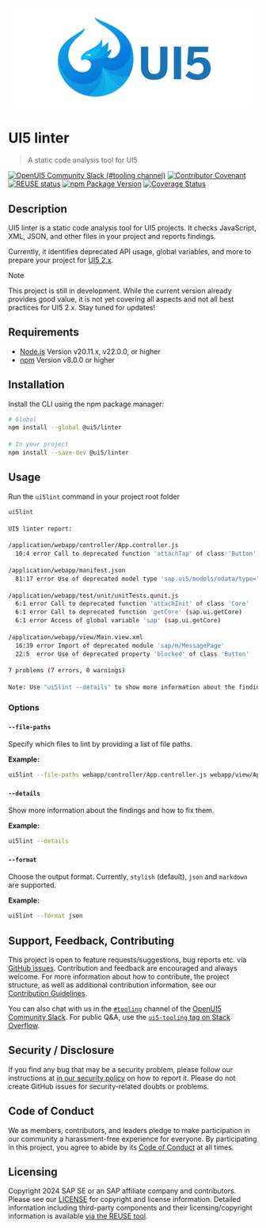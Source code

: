 ![UI5 logo](./docs/images/UI5_logo_wide.png)

# UI5 linter

> A static code analysis tool for UI5

[![OpenUI5 Community Slack (#tooling channel)](https://img.shields.io/badge/slack-join-44cc11.svg)](https://ui5-slack-invite.cfapps.eu10.hana.ondemand.com/)
[![Contributor Covenant](https://img.shields.io/badge/Contributor%20Covenant-v2.1%20adopted-ff69b4.svg)](https://github.com/SAP/ui5-linter?tab=coc-ov-file#readme)
[![REUSE status](https://api.reuse.software/badge/github.com/SAP/ui5-linter)](https://api.reuse.software/info/github.com/SAP/ui5-linter)
[![npm Package Version](https://badge.fury.io/js/%40ui5%2Flinter.svg)](https://www.npmjs.com/package/@ui5/linter)
[![Coverage Status](https://coveralls.io/repos/github/SAP/ui5-linter/badge.svg)](https://coveralls.io/github/SAP/ui5-linter)

## Description

UI5 linter is a static code analysis tool for UI5 projects.
It checks JavaScript, XML, JSON, and other files in your project and reports findings.

Currently, it identifies deprecated API usage, global variables, and more to prepare your project for [UI5 2.x](https://community.sap.com/t5/open-source-blogs/introducing-openui5-2-x/ba-p/13580633).

> [!NOTE]
> This project is still in development. While the current version already provides good value, it is not yet covering all aspects and not all best practices for UI5 2.x. Stay tuned for updates!

## Requirements

- [Node.js](https://nodejs.org/) Version v20.11.x, v22.0.0, or higher
- [npm](https://www.npmjs.com/) Version v8.0.0 or higher

## Installation

Install the CLI using the npm package manager:

```sh
# Global
npm install --global @ui5/linter

# In your project
npm install --save-dev @ui5/linter
```

## Usage

Run the `ui5lint` command in your project root folder

```sh
ui5lint

UI5 linter report:

/application/webapp/controller/App.controller.js
  10:4 error Call to deprecated function 'attachTap' of class 'Button'

/application/webapp/manifest.json
  81:17 error Use of deprecated model type 'sap.ui5/models/odata/type="sap.ui.model.odata.ODataModel"'

/application/webapp/test/unit/unitTests.qunit.js
  6:1 error Call to deprecated function 'attachInit' of class 'Core'
  6:1 error Call to deprecated function 'getCore' (sap.ui.getCore)
  6:1 error Access of global variable 'sap' (sap.ui.getCore)

/application/webapp/view/Main.view.xml
  16:39 error Import of deprecated module 'sap/m/MessagePage'
  22:5  error Use of deprecated property 'blocked' of class 'Button'

7 problems (7 errors, 0 warnings)

Note: Use "ui5lint --details" to show more information about the findings
```

### Options

#### `--file-paths`

Specify which files to lint by providing a list of file paths.

**Example:**
```sh
ui5lint --file-paths webapp/controller/App.controller.js webapp/view/App.view.xml
```

#### `--details`

Show more information about the findings and how to fix them.

**Example:**
```sh
ui5lint --details
```

#### `--format`

Choose the output format. Currently, `stylish` (default), `json` and `markdown` are supported.

**Example:**
```sh
ui5lint --format json
```

## Support, Feedback, Contributing

This project is open to feature requests/suggestions, bug reports etc. via [GitHub issues](https://github.com/SAP/ui5-linter/issues). Contribution and feedback are encouraged and always welcome. For more information about how to contribute, the project structure, as well as additional contribution information, see our [Contribution Guidelines](CONTRIBUTING.md).

You can also chat with us in the [`#tooling`](https://openui5.slack.com/archives/C0A7QFN6B) channel of the [OpenUI5 Community Slack](https://ui5-slack-invite.cfapps.eu10.hana.ondemand.com/). For public Q&A, use the [`ui5-tooling` tag on Stack Overflow](https://stackoverflow.com/questions/tagged/ui5-tooling).

## Security / Disclosure
If you find any bug that may be a security problem, please follow our instructions at [in our security policy](https://github.com/SAP/ui5-linter/security/policy) on how to report it. Please do not create GitHub issues for security-related doubts or problems.

## Code of Conduct

We as members, contributors, and leaders pledge to make participation in our community a harassment-free experience for everyone. By participating in this project, you agree to abide by its [Code of Conduct](https://github.com/SAP/ui5-linter?tab=coc-ov-file#readme) at all times.

## Licensing

Copyright 2024 SAP SE or an SAP affiliate company and contributors. Please see our [LICENSE](./LICENSE) for copyright and license information. Detailed information including third-party components and their licensing/copyright information is available [via the REUSE tool](https://api.reuse.software/info/github.com/SAP/ui5-linter).
